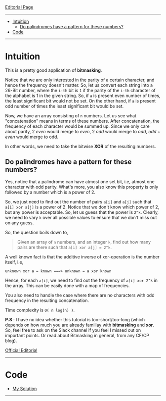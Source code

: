 [Editorial Page](../udaan-set-1.md)

----

<!-- vim-markdown-toc GFM -->

* [Intuition](#intuition)
	* [Do palindromes have a pattern for these numbers?](#do-palindromes-have-a-pattern-for-these-numbers)
* [Code](#code)

<!-- vim-markdown-toc -->

----

# Intuition
This is a pretty good application of **bitmasking**.

Notice that we are only interested in the parity of a certain character, and hence the frequency doesn't matter. So, let us convert each string into a 26-Bit number, where the `i-th` bit is `1` if the parity of the `i-th` character of the alphabet is 1 in the given string. So, if `a` is present even number of times, the least significant bit would not be set. On the other hand, if `a` is present odd number of times the least significant bit would be set.

Now, we have an array consisting of `n` numbers. Let us see what "concatenation" means in terms of these numbers. After concatenation, the frequency of each character would be summed up. Since we only care about parity, 2 *even* would merge to *even*, 2 *odd* would merge to *odd*, *odd* + *even* would merge to odd. 

In other words, we need to take the bitwise **XOR** of the resulting numbers.

## Do palindromes have a pattern for these numbers?

Yes, notice that a palindrome can have atmost one set bit, i.e, atmost one character with odd parity. What's more, you also know this property is only followed by a number which is a power of 2.

So, we just need to find out the number of pairs `a[i]` and `a[j]` such that `a[i] xor a[j]` is a power of 2. Notice that we don't know which power of 2, but any power is acceptable. So, let us guess that the power is `2^k`. Clearly, we need to vary `k` over all possible values to ensure that we don't miss out on any guess.

So, the question boils down to, 

> Given an array of `n` numbers, and an integer `k`, find out how many pairs are there such that `a[i] xor a[j] = 2^k`.

A well known fact is that the additive inverse of xor-operation is the number itself, i.e,

```
unknown xor a = known ===> unknown = a xor known
```

Hence, for each `a[i]`, we need to find out the frequency of `a[i] xor 2^k` in the array. This can be easily done with a map of frequencies.

You also need to handle the case where there are no characters with odd frequency in the resulting concatenation.

Time complexity is `O( n log(n) )`.

**P.S** : I have no idea whether this tutorial is too-short/too-long (which depends on how much you are already familiay with **bitmasking** and **xor**. So, feel free to ask on the Slack channel if you feel I missed out on important points. Or read about Bitmasking in general, from any CF/CP blog).

[Official Editorial](https://bubblecup.org/Content/Media/Booklet2018.pdf) 

----

# Code
* [My Solution](solution.cpp)

----

